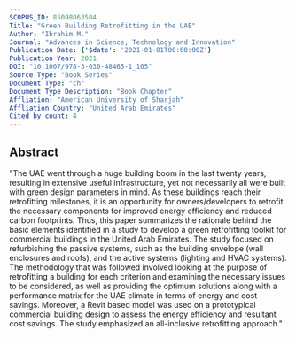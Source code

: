 ```yaml
---
SCOPUS_ID: 85098063504
Title: "Green Building Retrofitting in the UAE"
Author: "Ibrahim M."
Journal: "Advances in Science, Technology and Innovation"
Publication Date: {'$date': '2021-01-01T00:00:00Z'}
Publication Year: 2021
DOI: "10.1007/978-3-030-48465-1_105"
Source Type: "Book Series"
Document Type: "ch"
Document Type Description: "Book Chapter"
Affliation: "American University of Sharjah"
Affliation Country: "United Arab Emirates"
Cited by count: 4
---
```


## Abstract
"The UAE went through a huge building boom in the last twenty years, resulting in extensive useful infrastructure, yet not necessarily all were built with green design parameters in mind. As these buildings reach their retrofitting milestones, it is an opportunity for owners/developers to retrofit the necessary components for improved energy efficiency and reduced carbon footprints. Thus, this paper summarizes the rationale behind the basic elements identified in a study to develop a green retrofitting toolkit for commercial buildings in the United Arab Emirates. The study focused on refurbishing the passive systems, such as the building envelope (wall enclosures and roofs), and the active systems (lighting and HVAC systems). The methodology that was followed involved looking at the purpose of retrofitting a building for each criterion and examining the necessary issues to be considered, as well as providing the optimum solutions along with a performance matrix for the UAE climate in terms of energy and cost savings. Moreover, a Revit based model was used on a prototypical commercial building design to assess the energy efficiency and resultant cost savings. The study emphasized an all-inclusive retrofitting approach."
